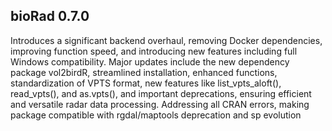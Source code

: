## bioRad 0.7.0 

Introduces a significant backend overhaul, removing Docker dependencies, improving function speed, and introducing new features including full Windows compatibility. 
Major updates include the new dependency package vol2birdR, streamlined installation, enhanced functions, standardization of VPTS format, new features like list_vpts_aloft(),
read_vpts(), and as.vpts(), and important deprecations, ensuring efficient and versatile radar data processing. Addressing all CRAN errors, making package compatible
with rgdal/maptools deprecation and sp evolution
